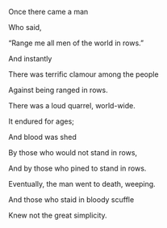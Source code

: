Once there came a man

Who said,

“Range me all men of the world in rows.”

And instantly

There was terrific clamour among the people

Against being ranged in rows.

There was a loud quarrel, world-wide.

It endured for ages;

And blood was shed

By those who would not stand in rows,

And by those who pined to stand in rows.

Eventually, the man went to death, weeping.

And those who staid in bloody scuffle

Knew not the great simplicity.
